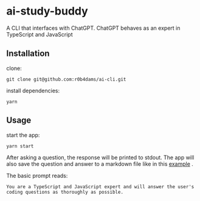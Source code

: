 # ai-study-buddy

A CLI that interfaces with ChatGPT. ChatGPT behaves as an expert in TypeScript and JavaScript

## Installation

clone:

```
git clone git@github.com:r0b4dams/ai-cli.git
```

install dependencies:

```
yarn
```


## Usage
start the app:

```
yarn start
```

After asking a question, the response will be printed to stdout. The app will also save the question and answer to a markdown file like in this [example](./history/question_2023_09_02-20_22_4242.md) .



The basic prompt reads:

```
You are a TypeScript and JavaScript expert and will answer the user's coding questions as thoroughly as possible.
```